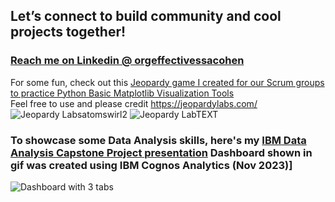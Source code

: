 ## Let’s connect to build community and cool projects together!
### [Reach me on Linkedin @ orgeffectivessacohen](https://www.linkedin.com/in/orgeffectivenessacohen/) <br />
For some fun, check out this [Jeopardy game I created for our Scrum groups to practice Python Basic Matplotlib Visualization Tools](https://rb.gy/ayfb78) <br />
Feel free to use and please credit https://jeopardylabs.com/ 
![Jeopardy Labsatomswirl2](https://github.com/acohenaac/AAC-Public/assets/130612256/70991c64-ac74-4c5e-b74b-8377ecdd0981) ![Jeopardy LabTEXT](https://github.com/acohenaac/AAC-Public/assets/130612256/27edbcbe-077c-4bdc-af38-7a7e74720793)


### To showcase some Data Analysis skills, here's my [**IBM Data Analysis Capstone Project** presentation](https://github.com/acohenaac/AAC-Public/blob/main/AAC-capstone-story-Nov26-2023.pdf) Dashboard shown in gif was created using **IBM Cognos Analytics** (Nov 2023)]<br />
![Dashboard with 3 tabs](https://github.com/acohenaac/AAC-Public/assets/130612256/af4b3190-ded3-417d-a9a8-a6bad872ba7a)

